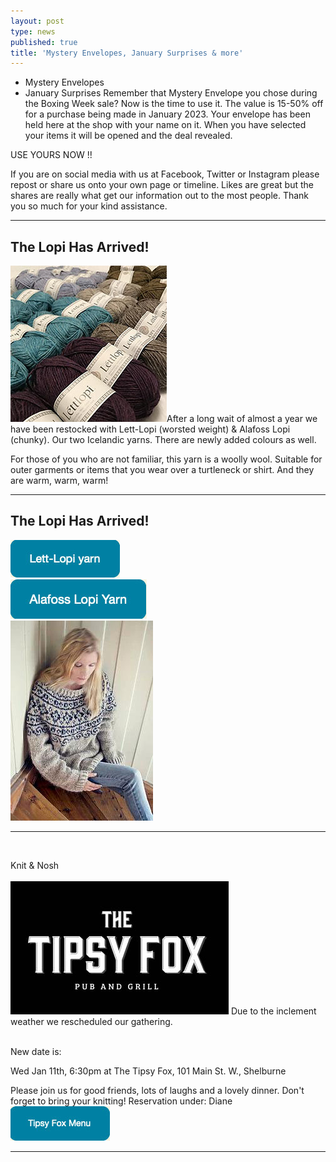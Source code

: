 ```yaml
---
layout: post
type: news
published: true
title: 'Mystery Envelopes, January Surprises & more'
---
```


- Mystery Envelopes
- January Surprises
Remember that Mystery Envelope you chose during the Boxing Week sale? Now is the time to use it. The value is 15-50% off for a purchase being made in January 2023. Your envelope has been held here at the shop with your name on it. When you have selected your items it will be opened and the deal revealed.

USE YOURS NOW !!

If you are on social media with us at Facebook, Twitter or Instagram please repost or share us onto your own page or timeline. Likes are great but the shares are really what get our information out to the most people. Thank you so much for your kind assistance.
<hr />

<h2>The Lopi Has Arrived!</h2>
<img src="/img/lopi.jpg"></a>After a long wait of almost a year we have been restocked with Lett-Lopi (worsted weight) & Alafoss Lopi (chunky). Our two Icelandic yarns. There are newly added colours as well.

For those of you who are not familiar, this yarn is a woolly wool. Suitable for outer garments or items that you wear over a turtleneck or shirt. And they are warm, warm, warm!
<hr />

<h2>The Lopi Has Arrived!</h2>
<a href="https://www.woolandsilkcoshop.com/products/lett-lopi"><img src="/img/lopi_btn.jpg"></a><br />
<a href="https://www.woolandsilkcoshop.com/products/istex-lopi-alafosslopi"><img src="/img/lopi_btn_2.jpg"></a><br />
<img src="/img/lopi_sweater.jpg">
<hr />
<br /><p>Knit & Nosh<br /><br />
<img src="/img/tipsy_fox.jpg">
Due to the inclement weather we rescheduled our gathering.<br /><br />

New date is:<br />

Wed Jan 11th, 6:30pm at The Tipsy Fox, 101 Main St. W., Shelburne<br />

Please join us for good friends, lots of laughs and a lovely dinner. Don't forget to bring your knitting! Reservation under: Diane
<a href="https://tipsyfoxpub.com"><img src="/img/tipsy_menu_btn.jpg"></a>
<hr />
